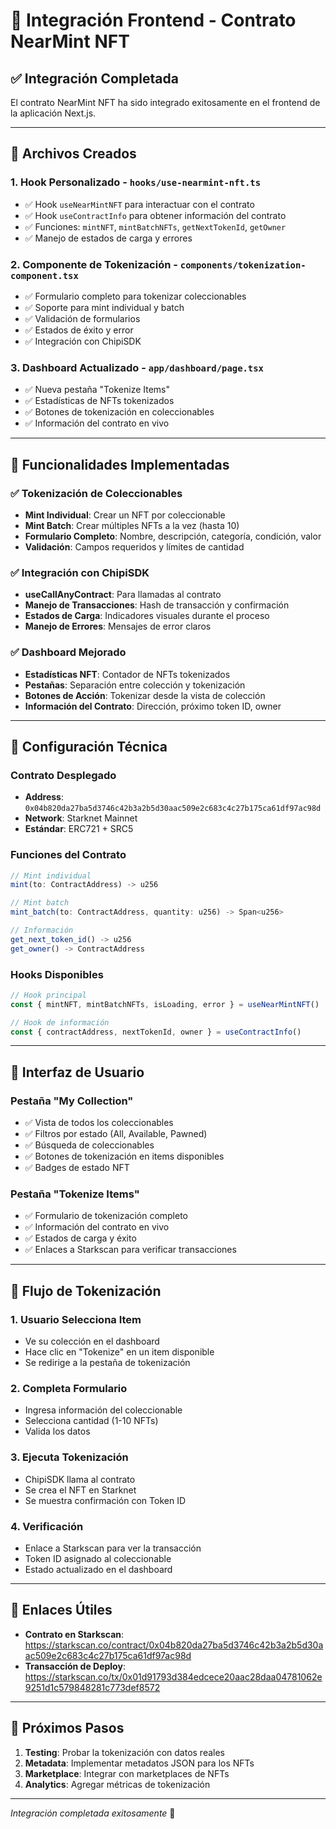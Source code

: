 # 🚀 Integración Frontend - Contrato NearMint NFT

## ✅ Integración Completada

El contrato NearMint NFT ha sido integrado exitosamente en el frontend de la aplicación Next.js.

---

## 📁 Archivos Creados

### 1. **Hook Personalizado** - `hooks/use-nearmint-nft.ts`
- ✅ Hook `useNearMintNFT` para interactuar con el contrato
- ✅ Hook `useContractInfo` para obtener información del contrato
- ✅ Funciones: `mintNFT`, `mintBatchNFTs`, `getNextTokenId`, `getOwner`
- ✅ Manejo de estados de carga y errores

### 2. **Componente de Tokenización** - `components/tokenization-component.tsx`
- ✅ Formulario completo para tokenizar coleccionables
- ✅ Soporte para mint individual y batch
- ✅ Validación de formularios
- ✅ Estados de éxito y error
- ✅ Integración con ChipiSDK

### 3. **Dashboard Actualizado** - `app/dashboard/page.tsx`
- ✅ Nueva pestaña "Tokenize Items"
- ✅ Estadísticas de NFTs tokenizados
- ✅ Botones de tokenización en coleccionables
- ✅ Información del contrato en vivo

---

## 🎯 Funcionalidades Implementadas

### ✅ **Tokenización de Coleccionables**
- **Mint Individual**: Crear un NFT por coleccionable
- **Mint Batch**: Crear múltiples NFTs a la vez (hasta 10)
- **Formulario Completo**: Nombre, descripción, categoría, condición, valor
- **Validación**: Campos requeridos y límites de cantidad

### ✅ **Integración con ChipiSDK**
- **useCallAnyContract**: Para llamadas al contrato
- **Manejo de Transacciones**: Hash de transacción y confirmación
- **Estados de Carga**: Indicadores visuales durante el proceso
- **Manejo de Errores**: Mensajes de error claros

### ✅ **Dashboard Mejorado**
- **Estadísticas NFT**: Contador de NFTs tokenizados
- **Pestañas**: Separación entre colección y tokenización
- **Botones de Acción**: Tokenizar desde la vista de colección
- **Información del Contrato**: Dirección, próximo token ID, owner

---

## 🔧 Configuración Técnica

### **Contrato Desplegado**
- **Address**: `0x04b820da27ba5d3746c42b3a2b5d30aac509e2c683c4c27b175ca61df97ac98d`
- **Network**: Starknet Mainnet
- **Estándar**: ERC721 + SRC5

### **Funciones del Contrato**
```typescript
// Mint individual
mint(to: ContractAddress) -> u256

// Mint batch
mint_batch(to: ContractAddress, quantity: u256) -> Span<u256>

// Información
get_next_token_id() -> u256
get_owner() -> ContractAddress
```

### **Hooks Disponibles**
```typescript
// Hook principal
const { mintNFT, mintBatchNFTs, isLoading, error } = useNearMintNFT()

// Hook de información
const { contractAddress, nextTokenId, owner } = useContractInfo()
```

---

## 🎨 Interfaz de Usuario

### **Pestaña "My Collection"**
- ✅ Vista de todos los coleccionables
- ✅ Filtros por estado (All, Available, Pawned)
- ✅ Búsqueda de coleccionables
- ✅ Botones de tokenización en items disponibles
- ✅ Badges de estado NFT

### **Pestaña "Tokenize Items"**
- ✅ Formulario de tokenización completo
- ✅ Información del contrato en vivo
- ✅ Estados de carga y éxito
- ✅ Enlaces a Starkscan para verificar transacciones

---

## 🚀 Flujo de Tokenización

### **1. Usuario Selecciona Item**
- Ve su colección en el dashboard
- Hace clic en "Tokenize" en un item disponible
- Se redirige a la pestaña de tokenización

### **2. Completa Formulario**
- Ingresa información del coleccionable
- Selecciona cantidad (1-10 NFTs)
- Valida los datos

### **3. Ejecuta Tokenización**
- ChipiSDK llama al contrato
- Se crea el NFT en Starknet
- Se muestra confirmación con Token ID

### **4. Verificación**
- Enlace a Starkscan para ver la transacción
- Token ID asignado al coleccionable
- Estado actualizado en el dashboard

---

## 🔗 Enlaces Útiles

- **Contrato en Starkscan**: https://starkscan.co/contract/0x04b820da27ba5d3746c42b3a2b5d30aac509e2c683c4c27b175ca61df97ac98d
- **Transacción de Deploy**: https://starkscan.co/tx/0x01d91793d384edcece20aac28daa04781062e9251d1c579848281c773def8572

---

## 🎉 Próximos Pasos

1. **Testing**: Probar la tokenización con datos reales
2. **Metadata**: Implementar metadatos JSON para los NFTs
3. **Marketplace**: Integrar con marketplaces de NFTs
4. **Analytics**: Agregar métricas de tokenización

---

*Integración completada exitosamente* 🚀

